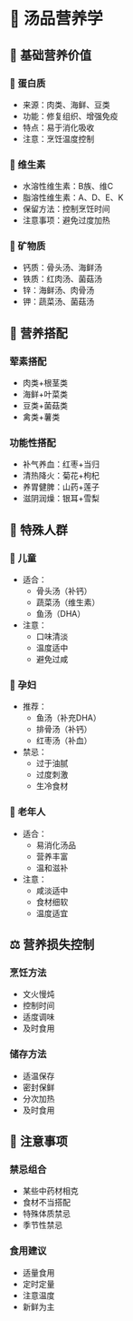 # 🥗 汤品营养学

## 🎯 基础营养价值

### 🍖 蛋白质
- 来源：肉类、海鲜、豆类
- 功能：修复组织、增强免疫
- 特点：易于消化吸收
- 注意：烹饪温度控制

### 🥬 维生素
- 水溶性维生素：B族、维C
- 脂溶性维生素：A、D、E、K
- 保留方法：控制烹饪时间
- 注意事项：避免过度加热

### 🦴 矿物质
- 钙质：骨头汤、海鲜汤
- 铁质：红肉汤、菌菇汤
- 锌：海鲜汤、肉骨汤
- 钾：蔬菜汤、菌菇汤

## 🎨 营养搭配

### 荤素搭配
- 肉类+根茎类
- 海鲜+叶菜类
- 豆类+菌菇类
- 禽类+薯类

### 功能性搭配
- 补气养血：红枣+当归
- 清热降火：菊花+枸杞
- 养胃健脾：山药+莲子
- 滋阴润燥：银耳+雪梨

## 🎯 特殊人群

### 👶 儿童
- 适合：
  - 骨头汤（补钙）
  - 蔬菜汤（维生素）
  - 鱼汤（DHA）
- 注意：
  - 口味清淡
  - 温度适中
  - 避免过咸

### 🤰 孕妇
- 推荐：
  - 鱼汤（补充DHA）
  - 排骨汤（补钙）
  - 红枣汤（补血）
- 禁忌：
  - 过于油腻
  - 过度刺激
  - 生冷食材

### 🧓 老年人
- 适合：
  - 易消化汤品
  - 营养丰富
  - 温和滋补
- 注意：
  - 咸淡适中
  - 食材细软
  - 温度适宜

## ⚖️ 营养损失控制

### 烹饪方法
- 文火慢炖
- 控制时间
- 适度调味
- 及时食用

### 储存方法
- 适温保存
- 密封保鲜
- 分次加热
- 及时食用

## 🚫 注意事项

### 禁忌组合
- 某些中药材相克
- 食材不当搭配
- 特殊体质禁忌
- 季节性禁忌

### 食用建议
- 适量食用
- 定时定量
- 注意温度
- 新鲜为主